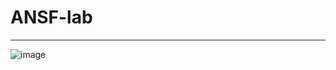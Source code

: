 # ANSF-lab
---
![image](https://github.com/user-attachments/assets/418abd67-a762-4fdb-bc5a-347bc24491ca)

